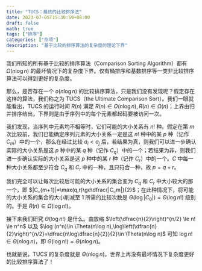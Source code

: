 ```yaml
---
title: "TUCS：最终的比较排序法"
date: 2023-07-05T15:30:59+08:00
draft: false
math: true
tags: ["排序"]
categories: ["杂项"]
description: "基于比较的排序算法的复杂度的理论下界"
---
```


我们所知的所有基于比较的排序算法（Comparison Sorting Algorithm）都有 $\Omega(n\log n)$ 的最坏情况下的复杂度下界。仅有桶排序和基数排序等一类非比较排序算法可以得到更好的复杂度。

那么，是否存在一个 $o(n\log n)$ 的比较排序算法，只是我们没有发现呢？假定存在这样的算法，我们称之为 TUCS（the Ultimate Comparison Sort）。我们一眼就能看出，TUCS 的运行时间 $R(n)$ 满足 $R(n)\in O(n\log n), R(n) \in \Omega(n)$；上界由归并排序给出，下界则是由于序列中的每个元素都起码要被访问一次。

我们发现，当序列中元素均不相等时，它们可能的大小关系有 $n!$ 种。假定在第 $m$ 次比较前，我们已能确定序列元素的大小关系一定是这 $n!$ 种中的某 $p$ 种（记作 $C_m$）中的一个，那么在经过比较 $a_i < a_j$ 后，若结果为真，则我们可以进一步确认实际的大小关系是这 $p$ 种中的某 $q$ 种（记作 $C_q$）中的一个；若结果为非，则我们进一步确认实际的大小关系是这 $p$ 种中的某 $r$ 种（记作 $C_r$）中的一个。$C$ 中每一种大小关系都至少符合 $C_q$ 和 $C_r$ 中的一种，且只符合一种，故 $p=q+r$。

我们完全可以让每次比较后可能的大小关系的集合变为 $C_q$ 和 $C_r$ 中大小较大的那一个，即 $|C_{m+1}|=\max(q,r)\ge\dfrac{|C_m|}{2}$；在此种情况下，将可能的大小关系的集合的大小削减至 $1$ 所需的比较次数是 $\Theta(\log |C_0|)=\Theta(\log n!)$ 级别的。于是 $R(n) \in \Omega(\log n!)$。

接下来我们研究 $\Theta(\log n!)$ 是什么。由放缩 $\left(\dfrac{n}{2}\right)^{n/2} \le n! \le n^n$ 以及 $\log (n^n)\in \Theta(n\log n),\log\left(\dfrac{n}{2}\right)^{n/2}=\dfrac{n\log\dfrac{n}{2}}{2}\in \Theta(n\log n)$ 可知 $\log n!\in \Theta(n\log n)$，即 $\Theta(\log n!)=\Theta(n\log n)$。

也就是说，TUCS 的复杂度就是 $\Theta(n\log n)$。世界上再没有最坏情况下复杂度更好的比较排序算法了！